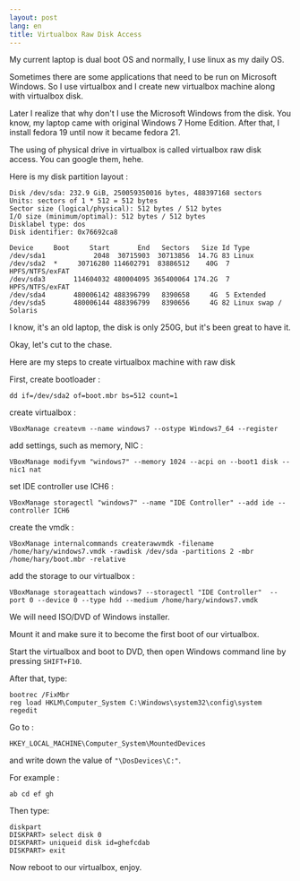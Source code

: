 ```yaml
---
layout: post
lang: en
title: Virtualbox Raw Disk Access
---
```

My current laptop is dual boot OS and normally, I use linux as my daily OS. 

<!-- more -->

Sometimes there are some applications that need to be run on Microsoft Windows. 
So I use virtualbox and I create new virtualbox machine along with virtualbox disk.

Later I realize that why don't I use the Microsoft Windows from the disk. 
You know, my laptop came with original Windows 7 Home Edition. After that, I install fedora 19 until now it became fedora 21.

The using of physical drive in virtualbox is called virtualbox raw disk access. You can google them, hehe.

Here is my disk partition layout :

    Disk /dev/sda: 232.9 GiB, 250059350016 bytes, 488397168 sectors
    Units: sectors of 1 * 512 = 512 bytes
    Sector size (logical/physical): 512 bytes / 512 bytes
    I/O size (minimum/optimal): 512 bytes / 512 bytes
    Disklabel type: dos
    Disk identifier: 0x76692ca8

    Device     Boot     Start       End   Sectors   Size Id Type
    /dev/sda1            2048  30715903  30713856  14.7G 83 Linux
    /dev/sda2  *     30716280 114602791  83886512    40G  7 HPFS/NTFS/exFAT
    /dev/sda3       114604032 480004095 365400064 174.2G  7 HPFS/NTFS/exFAT
    /dev/sda4       480006142 488396799   8390658     4G  5 Extended
    /dev/sda5       480006144 488396799   8390656     4G 82 Linux swap / Solaris

I know, it's an old laptop, the disk is only 250G, but it's been great to have it. 

Okay, let's cut to the chase.

Here are my steps to create virtualbox machine with raw disk

First, create bootloader :

    dd if=/dev/sda2 of=boot.mbr bs=512 count=1


create virtualbox :

    VBoxManage createvm --name windows7 --ostype Windows7_64 --register


add settings, such as memory, NIC :

    VBoxManage modifyvm "windows7" --memory 1024 --acpi on --boot1 disk --nic1 nat

set IDE controller use ICH6 :

    VBoxManage storagectl "windows7" --name "IDE Controller" --add ide --controller ICH6


create the vmdk :

    VBoxManage internalcommands createrawvmdk -filename /home/hary/windows7.vmdk -rawdisk /dev/sda -partitions 2 -mbr /home/hary/boot.mbr -relative


add the storage to our virtualbox :

    VBoxManage storageattach windows7 --storagectl "IDE Controller"  --port 0 --device 0 --type hdd --medium /home/hary/windows7.vmdk


We will need ISO/DVD of Windows installer. 

Mount it and make sure it to become the first boot of our virtualbox.

Start the virtualbox and boot to DVD, then open Windows command line by pressing `SHIFT+F10`. 

After that, type:

    bootrec /FixMbr
    reg load HKLM\Computer_System C:\Windows\system32\config\system
    regedit

Go to :

    HKEY_LOCAL_MACHINE\Computer_System\MountedDevices

and write down the value of `"\DosDevices\C:"`. 

For example :

    ab cd ef gh

Then type:

    diskpart
    DISKPART> select disk 0
    DISKPART> uniqueid disk id=ghefcdab
    DISKPART> exit

Now reboot to our virtualbox, enjoy.
